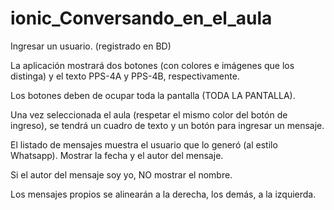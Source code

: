 # ionic_Conversando_en_el_aula
Ingresar un usuario. (registrado en BD)

La aplicación mostrará dos botones (con colores e imágenes que los distinga) y el texto PPS-4A y
PPS-4B, respectivamente.

Los botones deben de ocupar toda la pantalla (TODA LA PANTALLA).

Una vez seleccionada el aula (respetar el mismo color del botón de ingreso), se tendrá un cuadro de texto y
un botón para ingresar un mensaje.

El listado de mensajes muestra el usuario que lo generó (al estilo Whatsapp).
Mostrar la fecha y el autor del mensaje.

Si el autor del mensaje soy yo, NO mostrar el nombre.

Los mensajes propios se alinearán a la derecha, los demás, a la izquierda.
